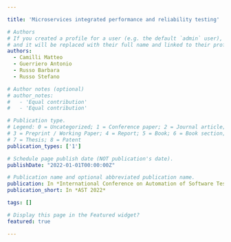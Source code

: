```yaml
---

title: 'Microservices integrated performance and reliability testing'

# Authors
# If you created a profile for a user (e.g. the default `admin` user), write the username (folder name) here
# and it will be replaced with their full name and linked to their profile.
authors:
  - Camilli Matteo
  - Guerriero Antonio 
  - Russo Barbara
  - Russo Stefano

# Author notes (optional)
# author_notes:
#   - 'Equal contribution'
#   - 'Equal contribution'

# Publication type.
# Legend: 0 = Uncategorized; 1 = Conference paper; 2 = Journal article;
# 3 = Preprint / Working Paper; 4 = Report; 5 = Book; 6 = Book section;
# 7 = Thesis; 8 = Patent
publication_types: ['1']

# Schedule page publish date (NOT publication's date).
publishDate: "2022-01-01T00:00:00Z"

# Publication name and optional abbreviated publication name.
publication: In *International Conference on Automation of Software Test*
publication_short: In *AST 2022*

tags: []

# Display this page in the Featured widget?
featured: true

---
```

